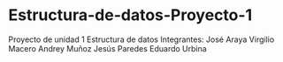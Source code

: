 # Estructura-de-datos-Proyecto-1
Proyecto de unidad 1 Estructura de datos
Integrantes: 
            José Araya
            Virgilio Macero
            Andrey Muñoz
            Jesús Paredes
            Eduardo Urbina
